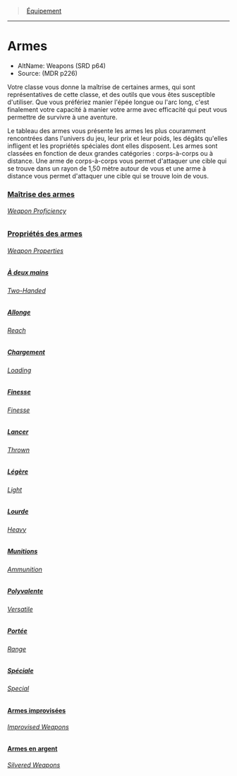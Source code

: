 ﻿---
!Items
Id: weapons_hd.md#armes
RootId: weapons_hd.md
ParentLink: equipment_hd.md
Name: Armes
ParentName: Équipement
NameLevel: 1
AltName: Weapons (SRD p64)
Source: (MDR p226)
---
>  [Équipement](hd_equipment.md)

---


# Armes

- AltName: Weapons (SRD p64)
- Source: (MDR p226)

Votre classe vous donne la maîtrise de certaines armes, qui sont représentatives de cette classe, et des outils que vous êtes susceptible d'utiliser. Que vous préfériez manier l'épée longue ou l'arc long, c'est finalement votre capacité à manier votre arme avec efficacité qui peut vous permettre de survivre à une aventure.

Le tableau des armes vous présente les armes les plus couramment rencontrées dans l'univers du jeu, leur prix et leur poids, les dégâts qu'elles infligent et les propriétés spéciales dont elles disposent. Les armes sont classées en fonction de deux grandes catégories : corps-à-corps ou à distance. Une arme de corps-à-corps vous permet d'attaquer une cible qui se trouve dans un rayon de 1,50 mètre autour de vous et une arme à distance vous permet d'attaquer une cible qui se trouve loin de vous.



### [Maîtrise des armes](hd_weapons_maitrise_des_armes.md)

###### _[Weapon Proficiency](hd_weapons_maitrise_des_armes.md)_



### [Propriétés des armes](hd_weapons_proprietes_des_armes.md)

###### _[Weapon Properties](hd_weapons_proprietes_des_armes.md)_



##### [À deux mains](hd_weapons_a_deux_mains.md)

###### _[Two-Handed](hd_weapons_a_deux_mains.md)_



##### [Allonge](hd_weapons_allonge.md)

###### _[Reach](hd_weapons_allonge.md)_



##### [Chargement](hd_weapons_chargement.md)

###### _[Loading](hd_weapons_chargement.md)_



##### [Finesse](hd_weapons_finesse.md)

###### _[Finesse](hd_weapons_finesse.md)_



##### [Lancer](hd_weapons_lancer.md)

###### _[Thrown](hd_weapons_lancer.md)_



##### [Légère](hd_weapons_legere.md)

###### _[Light](hd_weapons_legere.md)_



##### [Lourde](hd_weapons_lourde.md)

###### _[Heavy](hd_weapons_lourde.md)_



##### [Munitions](hd_weapons_munitions.md)

###### _[Ammunition](hd_weapons_munitions.md)_



##### [Polyvalente](hd_weapons_polyvalente.md)

###### _[Versatile](hd_weapons_polyvalente.md)_



##### [Portée](hd_weapons_portee.md)

###### _[Range](hd_weapons_portee.md)_



##### [Spéciale](hd_weapons_speciale.md)

###### _[Special](hd_weapons_speciale.md)_



#### [Armes improvisées](hd_weapons_armes_improvisees.md)

###### _[Improvised Weapons](hd_weapons_armes_improvisees.md)_



#### [Armes en argent](hd_weapons_armes_en_argent.md)

###### _[Silvered Weapons](hd_weapons_armes_en_argent.md)_

